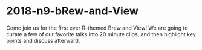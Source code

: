 # 2018-n9-bRew-and-View
Come join us for the first ever R-themed Brew and View!  We are going to curate a few of our favorite talks into 20 minute clips, and then highlight key points and discuss afterward. 
